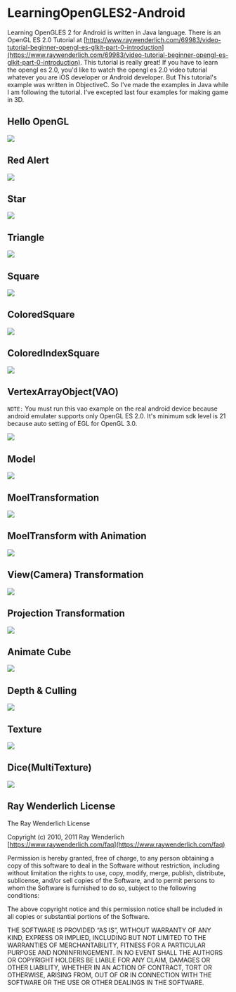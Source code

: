 # LearningOpenGLES2-Android

Learning OpenGLES 2 for Android is written in Java language. There is an OpenGL ES 2.0 Tutorial at [https://www.raywenderlich.com/69983/video-tutorial-beginner-opengl-es-glkit-part-0-introduction](https://www.raywenderlich.com/69983/video-tutorial-beginner-opengl-es-glkit-part-0-introduction). This tutorial is really great! If you have to learn the opengl es 2.0, you'd like to watch the opengl es 2.0 video tutorial whatever you are iOS developer or Android developer. But This tutorial's example was written in ObjectiveC. So I've made the examples in Java while I am following the tutorial. I've excepted last four examples for making game in 3D. 

## Hello OpenGL

![](01.HelloOpenGL/result.png)

## Red Alert

![](01.RedAlert/result.gif)

## Star

![](02.Star/result.png)

## Triangle

![](02.Triangle/result.png)

## Square

![](02.Square/result.png)

## ColoredSquare

![](03.ColoredSquare/result.png)

## ColoredIndexSquare

![](03.ColoredIndexSquare/result.png)

## VertexArrayObject(VAO)

`NOTE:` You must run this vao example on the real android device because android emulater supports only OpenGL ES 2.0. It's minimum sdk level is 21 because auto setting of EGL for OpenGL 3.0.

![](04.VertexArrayObject/result.png)

## Model

![](05.Model/result.png)

## MoelTransformation

![](06-1.ModelTransformation/result.png)

## MoelTransform with Animation

![](06-2.ModelTransformation-Animation/result.gif)

## View(Camera) Transformation

![](06-3.ViewTransformation/result.gif)

## Projection Transformation

![](06-4.ProjectionTransformation/result.gif)

## Animate Cube

![](06-5.AnimateCube/result.gif)

## Depth & Culling

![](06-6.DepthAndCulling/result.gif)

## Texture

![](07-1.Texture/result.gif)

## Dice(MultiTexture)

![](07-2.Dice/result.gif)

## Ray Wenderlich License

The Ray Wenderlich License

Copyright (c) 2010, 2011 Ray Wenderlich [https://www.raywenderlich.com/faq](https://www.raywenderlich.com/faq)

Permission is hereby granted, free of charge, to any person obtaining a copy of this software to deal in the Software without restriction, including without limitation the rights to use, copy, modify, merge, publish, distribute, sublicense, and/or sell copies of the Software, and to permit persons to whom the Software is furnished to do so, subject to the following conditions:

The above copyright notice and this permission notice shall be included in all copies or substantial portions of the Software.

THE SOFTWARE IS PROVIDED “AS IS”, WITHOUT WARRANTY OF ANY KIND, EXPRESS OR IMPLIED, INCLUDING BUT NOT LIMITED TO THE WARRANTIES OF MERCHANTABILITY, FITNESS FOR A PARTICULAR PURPOSE AND NONINFRINGEMENT. IN NO EVENT SHALL THE AUTHORS OR COPYRIGHT HOLDERS BE LIABLE FOR ANY CLAIM, DAMAGES OR OTHER LIABILITY, WHETHER IN AN ACTION OF CONTRACT, TORT OR OTHERWISE, ARISING FROM, OUT OF OR IN CONNECTION WITH THE SOFTWARE OR THE USE OR OTHER DEALINGS IN THE SOFTWARE.